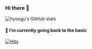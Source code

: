 ### Hi there 👋

![hyoogu's GitHub stats](https://github-readme-stats.vercel.app/api?username=hyoogu&show_icons=true&theme=dark&count_private=true&show_icons=true)

#### 🌱 I’m currently going back to the basic

[![Hits](https://hits.seeyoufarm.com/api/count/incr/badge.svg?url=https%3A%2F%2Fgithub.com%2Fhyoogu&count_bg=%2379C83D&title_bg=%23555555&icon=&icon_color=%23E7E7E7&title=hits&edge_flat=false)](https://hits.seeyoufarm.com)
